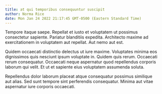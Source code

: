 ```yaml
---
title: at qui temporibus consequuntur suscipit
author: Norma Rice
date: Mon Jan 24 2022 21:17:45 GMT-0500 (Eastern Standard Time)
---
```

Tempore itaque saepe. Repellat et iusto et voluptatem ut possimus consectetur sapiente. Pariatur blanditiis expedita. Architecto maxime ad exercitationem in voluptatem aut repellat. Aut nemo aut est.

 Quidem occaecati distinctio delectus ut iure maxime. Voluptates minima eos dignissimos quis nesciunt ipsum voluptate in. Quidem quis rerum. Occaecati rerum consequatur. Occaecati neque aspernatur quod repellendus corporis laborum qui velit. Et ut et sapiente eius voluptatem assumenda soluta.

 Repellendus dolor laborum placeat atque consequatur possimus similique aut alias. Sed sunt tempore sint perferendis consequatur. Minima aut vitae aspernatur iure corporis occaecati.